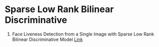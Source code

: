 # Sparse Low Rank Bilinear Discriminative
1. Face Liveness Detection from a Single Image with Sparse Low Rank Bilinear Discriminative Model
[Link](https://drive.google.com/file/d/16gDmwQJZAc4HNpJxt8w-5dAtCuSXR0QE/view?usp=sharing)
